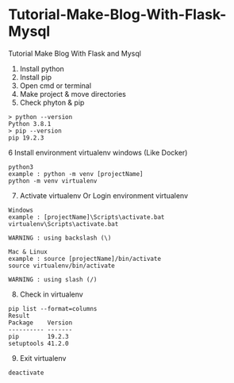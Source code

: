 # Tutorial-Make-Blog-With-Flask-Mysql
Tutorial Make Blog With Flask and Mysql 

1. Install python
2. Install pip
3. Open cmd or terminal
4. Make project & move directories
5. Check phyton & pip
```
> python --version
Python 3.8.1
> pip --version
pip 19.2.3
```
6 Install environment virtualenv windows (Like Docker)
```
python3
example : python -m venv [projectName]
python -m venv virtualenv
```
7. Activate virtualenv Or Login environment virtualenv
```
Windows
example : [projectName]\Scripts\activate.bat
virtualenv\Scripts\activate.bat

WARNING : using backslash (\)

Mac & Linux
example : source [projectName]/bin/activate
source virtualenv/bin/activate

WARNING : using slash (/)
```
8. Check in virtualenv
```
pip list --format=columns
Result
Package    Version
---------- -------
pip        19.2.3
setuptools 41.2.0
```
9. Exit virtualenv
```
deactivate
```
